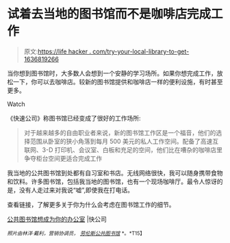 # 试着去当地的图书馆而不是咖啡店完成工作

> 原文:[https://life hacker . com/try-your-local-library-to-get-1636819266](https://lifehacker.com/try-your-local-library-instead-of-a-coffee-shop-to-get-1636819266)

当你想到图书馆时，大多数人会想到一个安静的学习场所。如果你想完成工作，放松一下，你可以去咖啡店。较新的图书馆提供和咖啡店一样的便利设施，有时甚至更多。

Watch

《快速公司》称图书馆已经变成了很好的工作场所:

> 对于越来越多的自由职业者来说，新的图书馆工作区是一个福音，他们的选择范围从卧室的狭小角落到每月 500 美元的私人工作空间。配备了高速互联网、3-D 打印机、会议室、白板和充足的空间，他们比在嘈杂的咖啡店里争夺柜台空间更适合完成工作

我当地的公共图书馆到处都有自习室和书店。无线网络很快，我可以随身携带食物和饮料。许多图书馆，包括我当地的图书馆，也有一个现场咖啡厅。最令人惊讶的是，没有人走过来对我说“嘘”,即使我在打电话。

查看链接，了解更多关于你为什么会考虑在图书馆工作的细节。

[公共图书馆想成为你的办公室](http://www.fastcompany.com/3034143/the-public-library-wants-to-be-your-office) |快公司

<small>*照片由林洋·戴利，营销协调员，*</small> [<small>*劳伦斯公共图书馆*</small>](http://www.lawrence.lib.ks.us/) <small>*。*T15】</small>